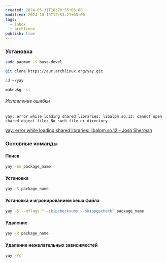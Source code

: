 ```yaml
---
created: 2024-05-31T18:20:55+03:00
modified: 2024-10-19T12:53:21+03:00
tags:
  - inbox
  - archlinux
publish: true
---
```

### Установка

```sh
sudo pacman -S base-devel
```

```sh
git clone https://aur.archlinux.org/yay.git
```

```sh
cd ~/yay
```

```sh
makepkg -si
```
###### Испавление ошибки

```log
yay: error while loading shared libraries: libalpm.so.13: cannot open shared object file: No such file or directory
```

[yay: error while loading shared libraries: libalpm.so.12 - Josh Sherman](https://joshtronic.com/2021/06/06/yay-error-while-loading-shared-libraries-libalpm/)

### Основные команды

#### Поиск

```sh
yay -Ss package_name
```

#### Установка

```sh
yay -S package_name
```

#### Установка и игронированием хеша файла

```sh
yay -S --mflags "--skipchecksums --skippgpcheck" package_name
```

#### Удаление

```sh
yay -R package_name
```

#### Удаление нежелательных зависимостей

```sh
yay -Yc
```
